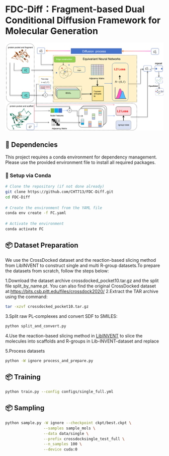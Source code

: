 # FDC-Diff：Fragment-based Dual Conditional Diffusion Framework for Molecular Generation
<p align="center">
<img src="figure/model.png" alt="architecture"/>
</p>

## 🧩 Dependencies

This project requires a conda environment for dependency management.  
Please use the provided environment file to install all required packages.

### 🔧 Setup via Conda

```bash
# Clone the repository (if not done already)
git clone https://github.com/CHT713/FDC-Diff.git
cd FDC-Diff

# Create the environment from the YAML file
conda env create -f FC.yaml

# Activate the environment
conda activate FC
 ```

## 📦 Dataset Preparation
We use the CrossDocked dataset and the reaction-based slicing method from LibINVENT to construct single and multi R-group datasets.To prepare the datasets from scratch, follow the steps below:

1.Download the dataset archive crossdocked_pocket10.tar.gz and the split file split_by_name.pt.
  You can also find the original CrossDocked dataset at:https://bits.csb.pitt.edu/files/crossdock2020/
2.Extract the TAR archive using the command:
```bash
tar -xzvf crossdocked_pocket10.tar.gz
```
3.Split raw PL‑complexes and convert SDF to SMILES:
```bash
python split_and_convert.py
```
4.Use the reaction-based slicing method in [LibINVENT](https://github.com/MolecularAI/Lib-INVENT-dataset)  to slice the molecules into scaffolds and R-groups in Lib-INVENT-dataset and replace

5.Process datasets
```bash
python -W ignore process_and_prepare.py
```

## 📦 Training
```bash
python train.py --config configs/single_full.yml
```

## 📦 Sampling
```bash
python sample.py -W ignore --checkpoint ckpt/best.ckpt \
                 --samples sample_mols \
                 --data data/single \
                 --prefix crossdocksingle_test_full \
                 --n_samples 100 \
                 --device cuda:0
```
